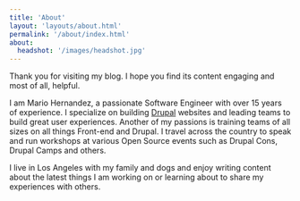 ```yaml
---
title: 'About'
layout: 'layouts/about.html'
permalink: '/about/index.html'
about:
  headshot: '/images/headshot.jpg'
---
```


Thank you for visiting my blog.  I hope you find its content engaging and most of all, helpful.

I am Mario Hernandez, a passionate Software Engineer with over 15 years of experience.  I specialize on building [Drupal](https://drupal.org) websites and leading teams to build great user experiences. Another of my passions is training teams of all sizes on all things Front-end and Drupal.  I travel across the country to speak and run workshops at various Open Source events such as Drupal Cons, Drupal Camps and others.

I live in Los Angeles with my family and dogs and enjoy writing content about the latest things I am working on or learning about to share my experiences with others.
